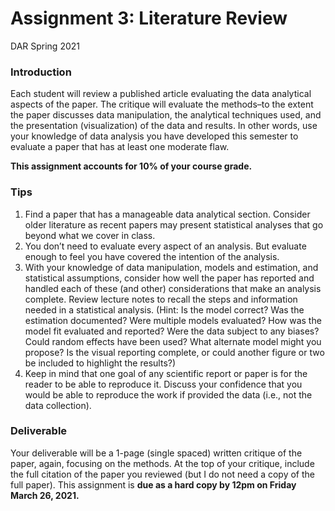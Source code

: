 Assignment 3: Literature Review
================
DAR
Spring 2021

### Introduction

Each student will review a published article evaluating the data
analytical aspects of the paper. The critique will evaluate the
methods–to the extent the paper discusses data manipulation, the
analytical techniques used, and the presentation (visualization) of the
data and results. In other words, use your knowledge of data analysis
you have developed this semester to evaluate a paper that has at least
one moderate flaw.

**This assignment accounts for 10% of your course grade.**

### Tips

1.  Find a paper that has a manageable data analytical section. Consider
    older literature as recent papers may present statistical analyses
    that go beyond what we cover in class.
2.  You don’t need to evaluate every aspect of an analysis. But evaluate
    enough to feel you have covered the intention of the analysis.
3.  With your knowledge of data manipulation, models and estimation, and
    statistical assumptions, consider how well the paper has reported
    and handled each of these (and other) considerations that make an
    analysis complete. Review lecture notes to recall the steps and
    information needed in a statistical analysis. (Hint: Is the model
    correct? Was the estimation documented? Were multiple models
    evaluated? How was the model fit evaluated and reported? Were the
    data subject to any biases? Could random effects have been used?
    What alternate model might you propose? Is the visual reporting
    complete, or could another figure or two be included to highlight
    the results?)
4.  Keep in mind that one goal of any scientific report or paper is for
    the reader to be able to reproduce it. Discuss your confidence that
    you would be able to reproduce the work if provided the data (i.e.,
    not the data collection).

### Deliverable

Your deliverable will be a 1-page (single spaced) written critique of
the paper, again, focusing on the methods. At the top of your critique,
include the full citation of the paper you reviewed (but I do not need a
copy of the full paper). This assignment is **due as a hard copy by 12pm
on Friday March 26, 2021.**
